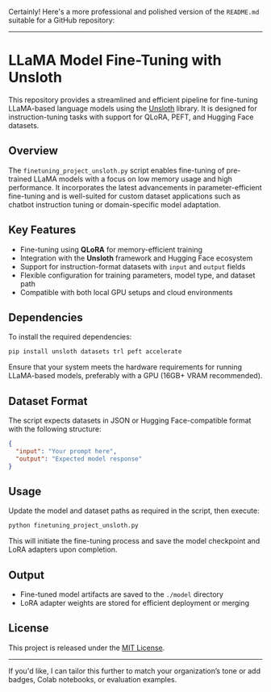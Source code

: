 Certainly! Here's a more professional and polished version of the `README.md` suitable for a GitHub repository:

---

# LLaMA Model Fine-Tuning with Unsloth

This repository provides a streamlined and efficient pipeline for fine-tuning LLaMA-based language models using the [Unsloth](https://unsloth.ai) library. It is designed for instruction-tuning tasks with support for QLoRA, PEFT, and Hugging Face datasets.

## Overview

The `finetuning_project_unsloth.py` script enables fine-tuning of pre-trained LLaMA models with a focus on low memory usage and high performance. It incorporates the latest advancements in parameter-efficient fine-tuning and is well-suited for custom dataset applications such as chatbot instruction tuning or domain-specific model adaptation.

## Key Features

- Fine-tuning using **QLoRA** for memory-efficient training
- Integration with the **Unsloth** framework and Hugging Face ecosystem
- Support for instruction-format datasets with `input` and `output` fields
- Flexible configuration for training parameters, model type, and dataset path
- Compatible with both local GPU setups and cloud environments

## Dependencies

To install the required dependencies:

```bash
pip install unsloth datasets trl peft accelerate
```

Ensure that your system meets the hardware requirements for running LLaMA-based models, preferably with a GPU (16GB+ VRAM recommended).

## Dataset Format

The script expects datasets in JSON or Hugging Face-compatible format with the following structure:

```json
{
  "input": "Your prompt here",
  "output": "Expected model response"
}
```

## Usage

Update the model and dataset paths as required in the script, then execute:

```bash
python finetuning_project_unsloth.py
```

This will initiate the fine-tuning process and save the model checkpoint and LoRA adapters upon completion.

## Output

- Fine-tuned model artifacts are saved to the `./model` directory
- LoRA adapter weights are stored for efficient deployment or merging

## License

This project is released under the [MIT License](LICENSE).

---

If you'd like, I can tailor this further to match your organization’s tone or add badges, Colab notebooks, or evaluation examples.
